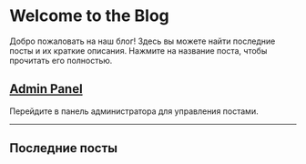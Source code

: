 # Welcome to the Blog

Добро пожаловать на наш блог! Здесь вы можете найти последние посты и их краткие описания. Нажмите на название поста, чтобы прочитать его полностью.

## [Admin Panel](http://localhost:8888/admin)

Перейдите в панель администратора для управления постами.

---

## Последние посты


